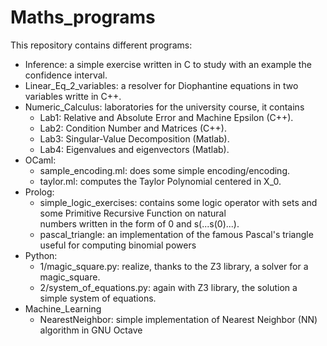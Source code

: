 # Maths_programs

This repository contains different programs:
  + Inference: a simple exercise written in C to study with an example the confidence interval.
  + Linear_Eq_2_variables: a resolver for Diophantine equations in two variables writte in C++.
  + Numeric_Calculus: laboratories for the university course, it contains
    - Lab1: Relative and Absolute Error and Machine Epsilon (C++).
    - Lab2: Condition Number and Matrices (C++).
    - Lab3: Singular-Value Decomposition (Matlab).
    - Lab4: Eigenvalues and eigenvectors (Matlab).
  + OCaml:
    - sample_encoding.ml: does some simple encoding/encoding.
    - taylor.ml: computes the Taylor Polynomial centered in X_0.
  + Prolog:
    - simple_logic_exercises: contains some logic operator with sets and some Primitive Recursive Function on natural       
      numbers written in the form of 0 and s(...s(0)...).
	- pascal_triangle: an implementation of the famous Pascal's triangle useful for computing binomial powers
  + Python:
    - 1/magic_square.py: realize, thanks to the Z3 library, a solver for a magic_square.
    - 2/system_of_equations.py: again with Z3 library, the solution a simple system of equations.
  + Machine_Learning
    - NearestNeighbor: simple implementation of Nearest Neighbor (NN) algorithm in GNU Octave
